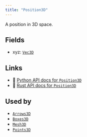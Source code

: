 ```yaml
---
title: "Position3D"
---
```


A position in 3D space.

## Fields

* xyz: [`Vec3D`](../datatypes/vec3d.md)

## Links
 * 🐍 [Python API docs for `Position3D`](https://ref.rerun.io/docs/python/nightly/package/rerun/components/position3d/)
 * 🦀 [Rust API docs for `Position3D`](https://docs.rs/rerun/0.9.0-alpha.6/rerun/components/struct.Position3D.html)


## Used by

* [`Arrows3D`](../archetypes/arrows3d.md)
* [`Boxes3D`](../archetypes/boxes3d.md)
* [`Mesh3D`](../archetypes/mesh3d.md)
* [`Points3D`](../archetypes/points3d.md)
